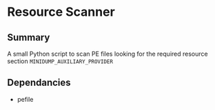 # Resource Scanner

## Summary

A small Python script to scan PE files looking for the required resource section `MINIDUMP_AUXILIARY_PROVIDER`

## Dependancies

* pefile